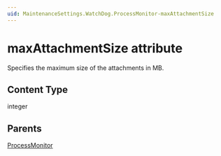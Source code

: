 ```yaml
---
uid: MaintenanceSettings.WatchDog.ProcessMonitor-maxAttachmentSize
---
```


# maxAttachmentSize attribute

Specifies the maximum size of the attachments in MB.

## Content Type

integer

## Parents

[ProcessMonitor](xref:MaintenanceSettings.WatchDog.ProcessMonitor)
